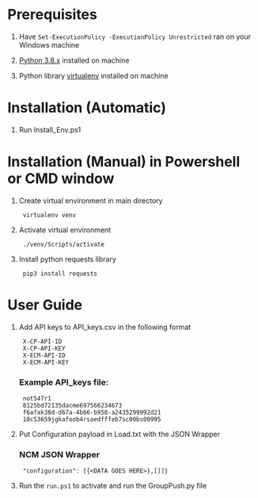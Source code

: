 # Prerequisites

1. Have `Set-ExecutionPolicy -ExecutionPolicy Unrestricted` ran on your Windows machine

1. [Python 3.8.x](https://www.python.org/downloads/) installed on machine

2. Python library [virtualenv](https://virtualenv.pypa.io/en/stable/) installed on machine

# Installation (Automatic)

1. Run Install_Env.ps1

# Installation (Manual) in Powershell or CMD window

1. Create virtual environment in main directory

        virtualenv venv

1. Activate virtual environment

        ./venv/Scripts/activate

1. Install python requests library

        pip3 install requests


# User Guide

1. Add API keys to API_keys.csv in the following format
    
        X-CP-API-ID
        X-CP-API-KEY
        X-ECM-API-ID
        X-ECM-API-KEY
    
    ### Example API_keys file:
    
        not547r1
        8125bd72135dacme697566234673
        f6afak38d-d67a-4b66-b958-a2435299992d21
        10c53659jgkafoob4rsaedfffeb7sc00bs00995

1. Put Configuration payload in Load.txt with the JSON Wrapper

    ### NCM JSON Wrapper

        "configuration": [{<DATA GOES HERE>},[]]}


1. Run the `run.ps1` to activate and run the GroupPush.py file





